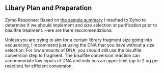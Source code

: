 ## Libary Plan and Preparation

Zymo Response: Based on [the sample summary](https://github.com/epigeneticstoocean/2018OAExp_larvae/blob/master/notebook/20200617_SummaryOfExtractions.md) I reached to Zymo to determine if we should implement and size selection or purification prior to bisulfite treatment. Here are there recommendations:

Unless you are trying to aim for a certain library fragment size going into sequencing, I recommend just using the DNA that you have without a size selection. For low amounts of DNA, you should still use the bisulfite conversion step to fragment. The bisulfite conversion reaction can accommodate low inputs of DNA and only has an upper limit (up to 2 ug per reaction) for efficient conversion. 
